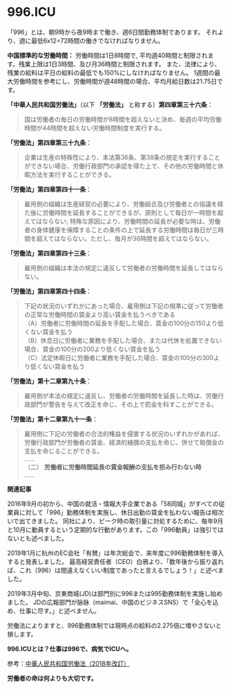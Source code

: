 996.ICU
===

「996」とは、朝9時から夜9時まで働き、週6日間勤務体制であります。
 それより、週に最低6x12=72時間の働きでなければなりません。

**中国標準的な労働時間：**
労働時間は1日8時間で, 平均週40時間と制限されます。残業上限は1日3時間、及び月36時間と制限されます。
また、法律により、残業の給料は平日の給料の最低でも150%にしなければなりません。
1週間の最大労働時間を参考にし、労働時間が週48時間の場合、平均月給日数は21.75日です。

**「中華人民共和国労働法」**（以下 **「労働法」** と称する）**第四章第三十六条**：
> 国は労働者の毎日の労働時間が8時間を超えないと決め、毎週の平均労働時間が44時間を超えない労働時間制度を実行する。

**「労働法」第四章第三十九条**：
> 企業は生産の特殊性により、本法第36条、第38条の規定を実行することができない場合、労働行政部門の承認を得た上で、その他の労働時間と休暇方法を実行することができる。

**「労働法」第四章第四十一条**：
> 雇用側の組織は生産経営の必要により、労働組合及び労働者との協議を経た後に労働時間を延長することができるが、原則として毎日が一時間を超えてはならない;
特殊な原因により、労働時間の延長が必要な時は、労働者の身体健康を保障することの条件の上で延長する労働時間は毎日が三時間を超えてはならない。ただし、毎月が36時間を超えてはならない。

**「労働法」第四章第四十三条**：
> 雇用側の組織は本法の規定に違反して労働者の労働時間を延長してはならない。

**「労働法」第四章第四十四条**：
> 下記の状況のいずれかにあった場合、雇用側は下記の規準に従って労働者の正常な労働時間の賃金より高い賃金を払うべきである  
> （A）労働者に労働時間の延長を手配した場合、賃金の100分の150より低くない賃金を払う  
> （B）休息日に労働者に業務を手配した場合、または代休を処置できない場合、賃金の100分の200より低くない賃金を払う  
> （C）法定休暇日に労働者に業務を手配した場合、賃金の100分の300より低くない賃金を払う

**「労働法」第十二章第九十条**：
> 雇用側が本法の規定に違反し、労働者の労働時間を延長した時は、労働行政部門が警告を与えて改正を命じ、その上で罰金を科すことができる。

**「労働法」第十二章第九十一条**：
> 雇用側に下記の労働者の合法的権益を侵害する状況のいずれかがあれば、労働行政部門が労働者の賃金、経済的補償の支払を命じ、併せて賠償金の支払を命じることができる。  
> ……  
> （二） **労働者に労働時間延長の賃金報酬の支払を拒み行わない時**  
> ……

**関連記事**

2016年9月の初から、中国の就活・情報大手企業である「58同城」がすべての従業員に対して「996」勤務体制を実施し、休日出勤の賃金を払わない報告は相次いで出てきました。
同社により、ピーク時の取引量に対処するために、毎年9月と10月に動員するという定期的な行動があります。この「996動員」は強引ではないとも述べました。

2019年1月に杭州のEC会社「有賛」は年次総会で、来年度に996勤務体制を導入すると発表しました。
最高経営責任者（CEO）白鴉より、「数年後から振り返れば、これ（996）は間違えなくいい制度であったと言えるでしょう！」と述べました。

2019年3月中旬、京東商城(JD)は部門別に996または995勤務体制を実施し始めました。
JDの広報部門が脉脉（maimai、中国のビジネスSNS）で「全心を込め、仕事に尽す。」と述べません。

労働法によりますと、996勤務体制では現時点の給料の2.275倍に増やさないと損します。

**996.ICUとは？仕事は996で、病気でICUへ。**

参考：[中華人民共和国労働法（2018年改訂）](http://www.npc.gov.cn/npc/xinwen/2019-01/07/content_2070261.htm)

**労働者の命は何よりも大切です。**
